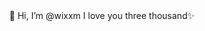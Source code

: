 

<div align="center">
👋 Hi, I’m @wixxm
I love you three thousand✨
</div>

<!---
wixxm/wixxm is a ✨ special ✨ repository because its `README.md` (this file) appears on your GitHub profile.
You can click the Preview link to take a look at your changes.
--->
